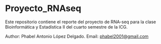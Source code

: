 # Proyecto_RNAseq
 Este repositorio contiene el reporte del proyecto de RNA-seq para la clase Bioinformática y Estadística II
 del cuarto semestre de la lCG.
 
 Author: Phabel Antonio López Delgado.
 Email: phabel2001@gmail.com
